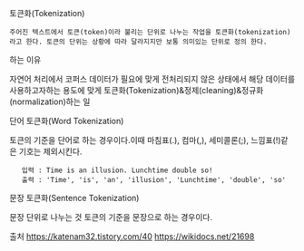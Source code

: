 토큰화(Tokenization)


```
주어진 텍스트에서 토큰(token)이라 불리는 단위로 나누는 작업을 토큰화(tokenization)라고 한다. 토큰의 단위는 상황에 따라 달라지지만 보통 의미있는 단위로 정의 한다.
```

하는 이유

자연어 처리에서 코퍼스 데이터가 필요에 맞게 전처리되지 않은 상태에서 해당 데이터를 사용하고자하는 용도에 맞게 토큰화(Tokenization)&정제(cleaning)&정규화(normalization)하는 일


단어 토큰화(Word Tokenization)

토큰의 기준을 단어로 하는 경우이다.이때 마침표(.), 컴마(,), 세미콜론(;), 느낌표(!)같은 기호는 제외시킨다.

       입력 : Time is an illusion. Lunchtime double so!
       출력 : 'Time', 'is', 'an', 'illusion', 'Lunchtime', 'double', 'so'



문장 토큰화(Sentence Tokenization)

문장 단위로 나누는 것 토큰의 기준을 문장으로 하는 경우이다.





출처 
https://katenam32.tistory.com/40
https://wikidocs.net/21698